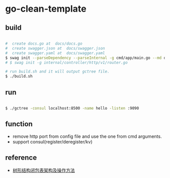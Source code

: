# go-clean-template

## build

```bash

#  create docs.go at  docs/docs.go
#  create swagger.json at  docs/swagger.json
#  create swagger.yaml at  docs/swagger.yaml
$ swag init --parseDependency --parseInternal -g cmd/app/main.go --md docs/md
# $ swag init -g internal/controller/http/v1/router.go

# run build.sh and it will output gctree file.
$ ./build.sh

```

## run

```bash

$ ./gctree -consul localhost:8500 -name hello -listen :9090

```

## function

* remove http port from config file and use the one from cmd arguments.
* support consul(register/deregister/kv)

## reference

* [树形结构闭包表架构及操作方法](https://www.cnblogs.com/yanzhen/p/14150658.html)

